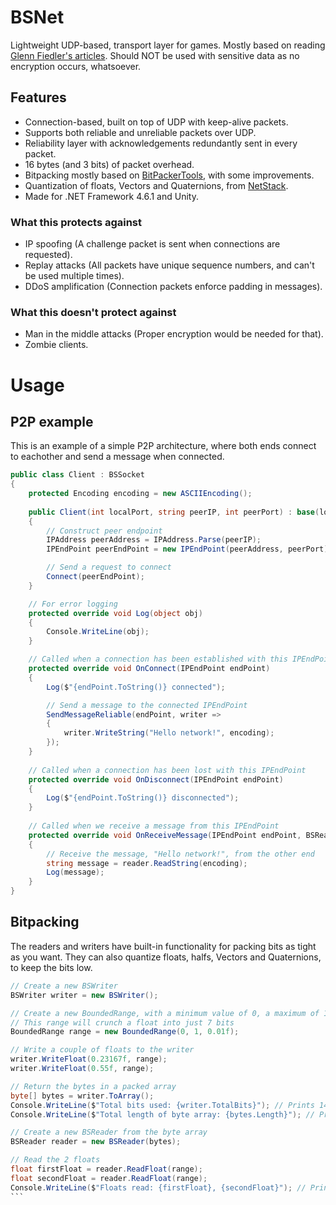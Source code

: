 # BSNet
Lightweight UDP-based, transport layer for games.
Mostly based on reading [Glenn Fiedler's articles](https://gafferongames.com).
Should NOT be used with sensitive data as no encryption occurs, whatsoever.

## Features
* Connection-based, built on top of UDP with keep-alive packets.
* Supports both reliable and unreliable packets over UDP.
* Reliability layer with acknowledgements redundantly sent in every packet.
* 16 bytes (and 3 bits) of packet overhead.
* Bitpacking mostly based on [BitPackerTools](https://github.com/LazyBui/BitPackerTools), with some improvements.
* Quantization of floats, Vectors and Quaternions, from [NetStack](https://github.com/nxrighthere/NetStack).
* Made for .NET Framework 4.6.1 and Unity.

### What this protects against
* IP spoofing (A challenge packet is sent when connections are requested).
* Replay attacks (All packets have unique sequence numbers, and can't be used multiple times).
* DDoS amplification (Connection packets enforce padding in messages).

### What this doesn't protect against
* Man in the middle attacks (Proper encryption would be needed for that).
* Zombie clients.

# Usage
## P2P example
This is an example of a simple P2P architecture, where both ends connect to eachother and send a message when connected.
```csharp
public class Client : BSSocket
{
    protected Encoding encoding = new ASCIIEncoding();
    
    public Client(int localPort, string peerIP, int peerPort) : base(localPort)
    {
        // Construct peer endpoint
        IPAddress peerAddress = IPAddress.Parse(peerIP);
        IPEndPoint peerEndPoint = new IPEndPoint(peerAddress, peerPort);

        // Send a request to connect
        Connect(peerEndPoint);
    }

    // For error logging
    protected override void Log(object obj)
    {
        Console.WriteLine(obj);
    }

    // Called when a connection has been established with this IPEndPoint
    protected override void OnConnect(IPEndPoint endPoint)
    {
        Log($"{endPoint.ToString()} connected");

        // Send a message to the connected IPEndPoint
        SendMessageReliable(endPoint, writer =>
        {
            writer.WriteString("Hello network!", encoding);
        });
    }
	
    // Called when a connection has been lost with this IPEndPoint
    protected override void OnDisconnect(IPEndPoint endPoint)
    {
        Log($"{endPoint.ToString()} disconnected");
    }
	
    // Called when we receive a message from this IPEndPoint
    protected override void OnReceiveMessage(IPEndPoint endPoint, BSReader reader)
    {
        // Receive the message, "Hello network!", from the other end
        string message = reader.ReadString(encoding);
        Log(message);
    }
}
```

## Bitpacking
The readers and writers have built-in functionality for packing bits as tight as you want.
They can also quantize floats, halfs, Vectors and Quaternions, to keep the bits low.
````csharp
// Create a new BSWriter
BSWriter writer = new BSWriter();

// Create a new BoundedRange, with a minimum value of 0, a maximum of 1 and 0.01 in precision
// This range will crunch a float into just 7 bits
BoundedRange range = new BoundedRange(0, 1, 0.01f);

// Write a couple of floats to the writer
writer.WriteFloat(0.23167f, range);
writer.WriteFloat(0.55f, range);

// Return the bytes in a packed array
byte[] bytes = writer.ToArray();
Console.WriteLine($"Total bits used: {writer.TotalBits}"); // Prints 14
Console.WriteLine($"Total length of byte array: {bytes.Length}"); // Prints 2

// Create a new BSReader from the byte array
BSReader reader = new BSReader(bytes);

// Read the 2 floats
float firstFloat = reader.ReadFloat(range);
float secondFloat = reader.ReadFloat(range);
Console.WriteLine($"Floats read: {firstFloat}, {secondFloat}"); // Prints 0.23 and 0.55
```